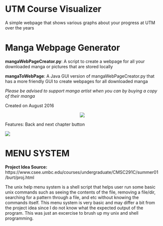 # UTM Course Visualizer

A simple webpage that shows various graphs about your progress at UTM over the years



# Manga Webpage Generator

<p><b>mangaWebPageCreator.py</b>: A script to create a webpage for all your downloaded manga or pictures that are stored locally</p>
<p><b>mangaToWebPage</b>: A Java GUI version of mangaWebPageCreator.py that has a more friendly GUI to create webpages for all downloaded manga</p
<p><i>Please be advised to support manga artist when you can by buying a copy of their manga</i></p>
<p>Created on August 2016<p/>
<p><center><img src = 'https://github.com/zakuArbor/images/manga_web.gif'></p></center>
<p>Features: Back and next chapter button</p>
<p><img src = 'https://github.com/zakuArbor/images/manga_controls.PNG'></p>


<p><h1><b>MENU SYSTEM</b></h1></p>
<p><b>Project Idea Source:</b> https://www.csee.umbc.edu/courses/undergraduate/CMSC291C/summer01/burt/proj.html</p>
The unix help menu system is a shell script that helps user run some basic unix commands such as seeing the contents of the file, removing a file/dir, searching for a pattern through a file, and etc without knowing the commands itself. This menu system is very basic and may differ a bit from the project idea since I do not know what the expected output of the program. This was just an excercise to brush up my unix and shell programming.

